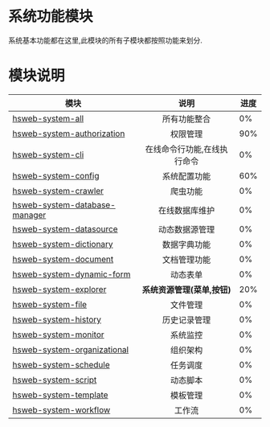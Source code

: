 # 系统功能模块
系统基本功能都在这里,此模块的所有子模块都按照功能来划分.

# 模块说明
| 模块       | 说明          |   进度 |
| ------------- |:-------------:| ----|
|[hsweb-system-all](hsweb-system-all)|所有功能整合| 0%|
|[hsweb-system-authorization](hsweb-system-authorization) |权限管理| 90%|
|[hsweb-system-cli](hsweb-system-cli)|在线命令行功能,在线执行命令| 0%|
|[hsweb-system-config](hsweb-system-config)|系统配置功能| 60%|
|[hsweb-system-crawler](hsweb-system-crawler)|爬虫功能| 0%|
|[hsweb-system-database-manager](hsweb-system-database-manager)|在线数据库维护| 0%|
|[hsweb-system-datasource](hsweb-system-datasource)|动态数据源管理| 0%|
|[hsweb-system-dictionary](hsweb-system-dictionary)| 数据字典功能|  0%|
|[hsweb-system-document](hsweb-system-document)|文档管理功能| 0%|
|[hsweb-system-dynamic-form](hsweb-system-dynamic-form)|动态表单| 0%|
|[hsweb-system-explorer](hsweb-system-explorer)|**系统资源管理(菜单,按钮)**| 20%|
|[hsweb-system-file](hsweb-system-file)|文件管理| 0%|
|[hsweb-system-history](hsweb-system-history)|历史记录管理| 0%|
|[hsweb-system-monitor](hsweb-system-monitor)|系统监控| 0%|
|[hsweb-system-organizational](hsweb-system-organizational)|组织架构| 0%|
|[hsweb-system-schedule](hsweb-system-schedule)|任务调度| 0%|
|[hsweb-system-script](hsweb-system-script)|动态脚本| 0%|
|[hsweb-system-template](hsweb-system-template)|模板管理| 0%|
|[hsweb-system-workflow](hsweb-system-workflow)|工作流| 0%|
